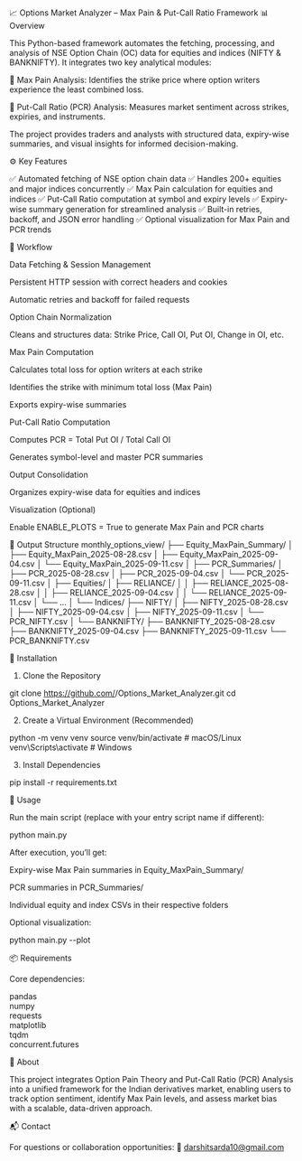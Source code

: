 📈 Options Market Analyzer – Max Pain & Put-Call Ratio Framework
📊 Overview

This Python-based framework automates the fetching, processing, and analysis of NSE Option Chain (OC) data for equities and indices (NIFTY & BANKNIFTY).
It integrates two key analytical modules:

🔹 Max Pain Analysis: Identifies the strike price where option writers experience the least combined loss.

🔹 Put-Call Ratio (PCR) Analysis: Measures market sentiment across strikes, expiries, and instruments.

The project provides traders and analysts with structured data, expiry-wise summaries, and visual insights for informed decision-making.

⚙️ Key Features

✅ Automated fetching of NSE option chain data
✅ Handles 200+ equities and major indices concurrently
✅ Max Pain calculation for equities and indices
✅ Put-Call Ratio computation at symbol and expiry levels
✅ Expiry-wise summary generation for streamlined analysis
✅ Built-in retries, backoff, and JSON error handling
✅ Optional visualization for Max Pain and PCR trends

🧩 Workflow

Data Fetching & Session Management

Persistent HTTP session with correct headers and cookies

Automatic retries and backoff for failed requests

Option Chain Normalization

Cleans and structures data: Strike Price, Call OI, Put OI, Change in OI, etc.

Max Pain Computation

Calculates total loss for option writers at each strike

Identifies the strike with minimum total loss (Max Pain)

Exports expiry-wise summaries

Put-Call Ratio Computation

Computes PCR = Total Put OI / Total Call OI

Generates symbol-level and master PCR summaries

Output Consolidation

Organizes expiry-wise data for equities and indices

Visualization (Optional)

Enable ENABLE_PLOTS = True to generate Max Pain and PCR charts

📂 Output Structure
monthly_options_view/
├── Equity_MaxPain_Summary/
│   ├── Equity_MaxPain_2025-08-28.csv
│   ├── Equity_MaxPain_2025-09-04.csv
│   └── Equity_MaxPain_2025-09-11.csv
│
├── PCR_Summaries/
│   ├── PCR_2025-08-28.csv
│   ├── PCR_2025-09-04.csv
│   └── PCR_2025-09-11.csv
│
├── Equities/
│   ├── RELIANCE/
│   │   ├── RELIANCE_2025-08-28.csv
│   │   ├── RELIANCE_2025-09-04.csv
│   │   └── RELIANCE_2025-09-11.csv
│   └── ...
│
└── Indices/
    ├── NIFTY/
    │   ├── NIFTY_2025-08-28.csv
    │   ├── NIFTY_2025-09-04.csv
    │   ├── NIFTY_2025-09-11.csv
    │   └── PCR_NIFTY.csv
    │
    └── BANKNIFTY/
        ├── BANKNIFTY_2025-08-28.csv
        ├── BANKNIFTY_2025-09-04.csv
        ├── BANKNIFTY_2025-09-11.csv
        └── PCR_BANKNIFTY.csv

🚀 Installation

1. Clone the Repository

git clone https://github.com/<your-username>/Options_Market_Analyzer.git
cd Options_Market_Analyzer


2. Create a Virtual Environment (Recommended)

python -m venv venv
source venv/bin/activate      # macOS/Linux
venv\Scripts\activate         # Windows


3. Install Dependencies

pip install -r requirements.txt

🧠 Usage

Run the main script (replace with your entry script name if different):

python main.py


After execution, you’ll get:

Expiry-wise Max Pain summaries in Equity_MaxPain_Summary/

PCR summaries in PCR_Summaries/

Individual equity and index CSVs in their respective folders

Optional visualization:

python main.py --plot

📦 Requirements

Core dependencies:

pandas  
numpy  
requests  
matplotlib  
tqdm  
concurrent.futures

🧠 About

This project integrates Option Pain Theory and Put-Call Ratio (PCR) Analysis into a unified framework for the Indian derivatives market, enabling users to track option sentiment, identify Max Pain levels, and assess market bias with a scalable, data-driven approach.

📬 Contact

For questions or collaboration opportunities:
📧 darshitsarda10@gmail.com
